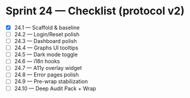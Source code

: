 # Sprint 24 — Checklist (protocol v2)

- [x] 24.1 — Scaffold & baseline
- [ ] 24.2 — Login/Reset polish
- [ ] 24.3 — Dashboard polish
- [ ] 24.4 — Graphs UI tooltips
- [ ] 24.5 — Dark mode toggle
- [ ] 24.6 — i18n hooks
- [ ] 24.7 — A11y overlay widget
- [ ] 24.8 — Error pages polish
- [ ] 24.9 — Pre-wrap stabilization
- [ ] 24.10 — Deep Audit Pack + Wrap
